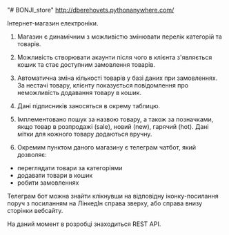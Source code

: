 "# BONJI_store"
http://dberehovets.pythonanywhere.com/

Інтернет-магазин електроніки.
1. Магазин є динамічним з можливістю змінювати перелік категорій та товарів.
2. Можливість створювати акаунти після чого в клієнта з'являється кошик та
стає доступним замовлення товарів.
3. Автоматична зміна кількості товарів у базі даних при замовленнях. За нестачі
товару, клієнту показується повідомлення про неможливість додавання товару в
кошик.
4. Дані підписників заносяться в окрему таблицю.
5. Імплементовано пошук за назвою товару, а також за позначками, якщо товар
в розпродажі (sale), новий (new), гарячий (hot). Дані мітки для кожного товару
додаються вручну.

6. Окремим пунктом даного магазину є телеграм чатбот, який дозволяє:
- переглядати товари за категоріями
- додавати товари в кошик
- робити замовленнях

Телеграм бот можна знайти клікнувши на відповідну іконку-посилання поруч з
посиланням на ЛінкедІн справа зверху, або справа внизу сторінки вебсайту.

На даний момент в розробці знаходиться REST API.
